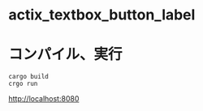 # actix_textbox_button_label
# コンパイル、実行

```
cargo build
crgo run
```

[http://localhost:8080](http://localhost:8080)
